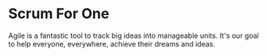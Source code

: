 # Scrum For One

  Agile is a fantastic tool to track big ideas into manageable units. It's our goal to help everyone, everywhere, achieve their dreams and ideas.

